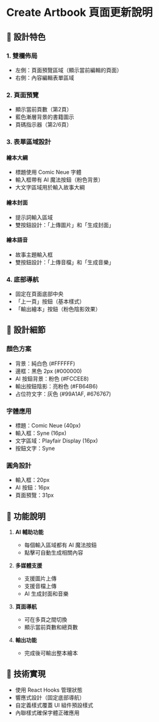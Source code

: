 # Create Artbook 頁面更新說明

## 🎨 設計特色

### 1. **雙欄佈局**
- 左側：頁面預覽區域（顯示當前編輯的頁面）
- 右側：內容編輯表單區域

### 2. **頁面預覽**
- 顯示當前頁數（第2頁）
- 藍色漸層背景的書籍圖示
- 頁碼指示器（第2/6頁）

### 3. **表單區域設計**

#### 繪本大綱
- 標題使用 Comic Neue 字體
- 輸入框帶有 AI 魔法按鈕（粉色背景）
- 大文字區域用於輸入故事大綱

#### 繪本封面
- 提示詞輸入區域
- 雙按鈕設計：「上傳圖片」和「生成封面」

#### 繪本語音
- 故事主題輸入框
- 雙按鈕設計：「上傳音檔」和「生成音樂」

### 4. **底部導航**
- 固定在頁面底部中央
- 「上一頁」按鈕（基本樣式）
- 「輸出繪本」按鈕（粉色陰影效果）

## 🎯 設計細節

### 顏色方案
- 背景：純白色 (#FFFFFF)
- 邊框：黑色 2px (#000000)
- AI 按鈕背景：粉色 (#FCCEE8)
- 輸出按鈕陰影：亮粉色 (#FB64B6)
- 占位符文字：灰色 (#99A1AF, #676767)

### 字體應用
- 標題：Comic Neue (40px)
- 輸入框：Syne (16px)
- 文字區域：Playfair Display (16px)
- 按鈕文字：Syne

### 圓角設計
- 輸入框：20px
- AI 按鈕：16px
- 頁面預覽：31px

## 📝 功能說明

1. **AI 輔助功能**
   - 每個輸入區域都有 AI 魔法按鈕
   - 點擊可自動生成相關內容

2. **多媒體支援**
   - 支援圖片上傳
   - 支援音檔上傳
   - AI 生成封面和音樂

3. **頁面導航**
   - 可在多頁之間切換
   - 顯示當前頁數和總頁數

4. **輸出功能**
   - 完成後可輸出整本繪本

## 🔧 技術實現

- 使用 React Hooks 管理狀態
- 響應式設計（固定底部導航）
- 自定義樣式覆蓋 UI 組件預設樣式
- 內聯樣式確保字體正確應用
